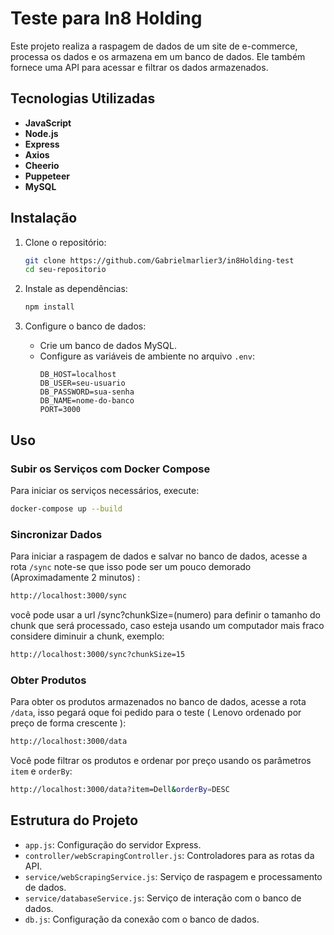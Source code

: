 # Teste para In8 Holding

Este projeto realiza a raspagem de dados de um site de e-commerce, processa os dados e os armazena em um banco de dados. Ele também fornece uma API para acessar e filtrar os dados armazenados.

## Tecnologias Utilizadas

- **JavaScript**
- **Node.js**
- **Express**
- **Axios**
- **Cheerio**
- **Puppeteer**
- **MySQL**

## Instalação

1. Clone o repositório:
    ```bash
    git clone https://github.com/Gabrielmarlier3/in8Holding-test
    cd seu-repositorio
    ```

2. Instale as dependências:
    ```bash
    npm install
    ```

3. Configure o banco de dados:
    - Crie um banco de dados MySQL.
    - Configure as variáveis de ambiente no arquivo `.env`:
        ```plaintext
        DB_HOST=localhost
        DB_USER=seu-usuario
        DB_PASSWORD=sua-senha
        DB_NAME=nome-do-banco
        PORT=3000
        ```

## Uso

### Subir os Serviços com Docker Compose

Para iniciar os serviços necessários, execute:
```bash
docker-compose up --build
```

### Sincronizar Dados

Para iniciar a raspagem de dados e salvar no banco de dados, acesse a rota `/sync` note-se que isso pode ser um pouco demorado (Aproximadamente 2 minutos) :
```bash
http://localhost:3000/sync
```

você pode usar a url /sync?chunkSize=(numero) para definir o tamanho do chunk que será processado, caso esteja usando um computador mais fraco considere diminuir a chunk, exemplo:
```bash
http://localhost:3000/sync?chunkSize=15
```




### Obter Produtos

Para obter os produtos armazenados no banco de dados, acesse a rota `/data`, isso pegará oque foi pedido para o teste ( Lenovo ordenado por preço de forma crescente ):
```bash
http://localhost:3000/data
```

Você pode filtrar os produtos e ordenar por preço usando os parâmetros `item` e `orderBy`:
```bash
http://localhost:3000/data?item=Dell&orderBy=DESC
```

## Estrutura do Projeto

- `app.js`: Configuração do servidor Express.
- `controller/webScrapingController.js`: Controladores para as rotas da API.
- `service/webScrapingService.js`: Serviço de raspagem e processamento de dados.
- `service/databaseService.js`: Serviço de interação com o banco de dados.
- `db.js`: Configuração da conexão com o banco de dados.

